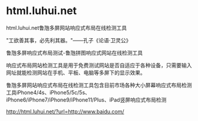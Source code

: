 # html.luhui.net
html.luhui.net鲁虺多屏网站响应式布局在线检测工具

"工欲善其事，必先利其器。"——孔子《论语·卫灵公》




鲁虺多屏响应式布局测试-鲁虺拼图响应式网站在线检测工具

响应式布局网站检测工具是用于免费测试网站是否自适应于各种设备，只需要输入网址就能检测网站在手机、平板、电脑等多屏下的显示效果。

鲁虺多屏网站响应式布局在线检测工具包含目前市场各种大小屏幕响应式布局检测工具iPhone4/4s、iPhone5/5c/5s、iPhone6/iPhone7/iPhone9/iPhone11/Plus、iPad竖屏响应式布局检测


http://html.luhui.net/?url=http://www.baidu.com/







































